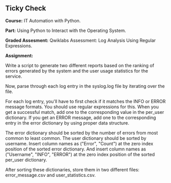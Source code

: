 ## Ticky Check

**Course:**  IT Automation with Python.

**Part:** Using Python to Interact with the Operating System.

**Graded Assesment:** Qwiklabs Assessment: Log Analysis Using Regular Expressions.


**Assignment:**

Write a script to generate two different reports based on the ranking of errors generated by the system and the user usage statistics for the service.

Now, parse through each log entry in the syslog.log file by iterating over the file.

For each log entry, you'll have to first check if it matches the INFO or ERROR message formats. You should use regular expressions for this. When you get a successful match, add one to the corresponding value in the per_user dictionary. If you get an ERROR message, add one to the corresponding entry in the error dictionary by using proper data structure.

The error dictionary should be sorted by the number of errors from most common to least common.
The user dictionary should be sorted by username.
Insert column names as ("Error", "Count") at the zero index position of the sorted error dictionary. And insert column names as ("Username", "INFO", "ERROR") at the zero index position of the sorted per_user dictionary.

After sorting these dictionaries, store them in two different files: error_message.csv and user_statistics.csv.